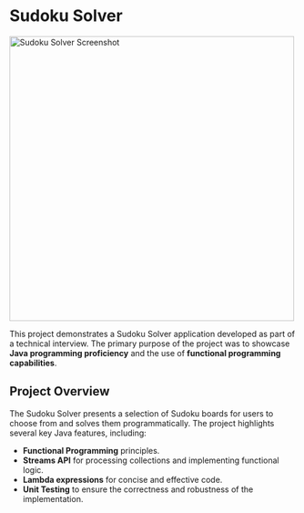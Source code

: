 # Sudoku Solver

<img src="sudoku-solver-pic.png" alt="Sudoku Solver Screenshot" width="500">

This project demonstrates a Sudoku Solver application developed as part of a technical interview. The primary purpose of the project was to showcase **Java programming proficiency** and the use of **functional programming capabilities**.


## **Project Overview**
The Sudoku Solver presents a selection of Sudoku boards for users to choose from and solves them programmatically. The project highlights several key Java features, including:

- **Functional Programming** principles.
- **Streams API** for processing collections and implementing functional logic.
- **Lambda expressions** for concise and effective code.
- **Unit Testing** to ensure the correctness and robustness of the implementation.


